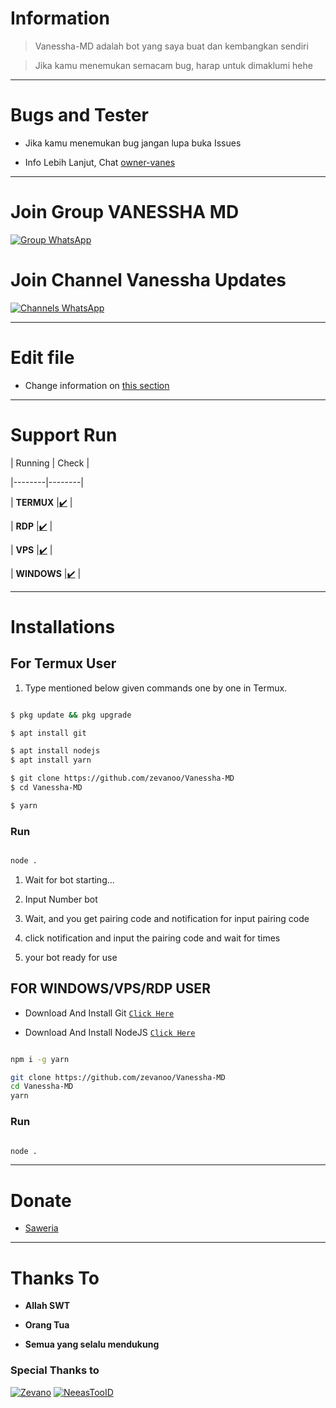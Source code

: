 # Information

> Vanessha-MD adalah bot yang saya buat dan kembangkan sendiri
> Jika kamu menemukan semacam bug, harap untuk dimaklumi hehe

---------

# Bugs and Tester

* Jika kamu menemukan bug jangan lupa buka Issues
* Info Lebih Lanjut, Chat [owner-vanes](https://wa.me/6289520306297)

---------

# Join Group VANESSHA MD
[![Group WhatsApp](https://img.shields.io/badge/WhatsApp%20Group-25D366?style=for-the-badge&logo=whatsapp&logoColor=white)](https://chat.whatsapp.com/IS1V1LKUy16Fjd08uPtTdP)

# Join Channel Vanessha Updates
[![Channels WhatsApp](https://img.shields.io/badge/WhatsApp%20Channels-25D366?style=for-the-badge&logo=whatsapp&logoColor=white)](https://whatsapp.com/channel/0029VaODs3D59PwaVtSdve0r)

---------

# Edit file
* Change information on [this section](https://github.com/zevanoo/Vanessha-MD/edit/Baileys/config.js)

---------

# Support Run
| Running | Check |
|--------|--------|
| **TERMUX** |[✔️](https://github.com/termux/termux-app) |
| **RDP** |[✔️](https://github.com/zevanoo) |
| **VPS** |[✔️](https://github.com/zevanoo) |
| **WINDOWS** |[✔️](https://github.com/zevanoo) |

---------

# Installations

## For Termux User
1. Type mentioned below given commands one by one in Termux.
```sh
$ pkg update && pkg upgrade
$ apt install git
$ apt install nodejs
$ apt install yarn
$ git clone https://github.com/zevanoo/Vanessha-MD
$ cd Vanessha-MD
$ yarn
```

### Run

```bash
node .
```

1. Wait for bot starting...
2. Input Number bot
3. Wait, and you get pairing code and notification for input pairing code
4. click notification and input the pairing code and wait for times
5. your bot ready for use

## FOR WINDOWS/VPS/RDP USER

* Download And Install Git [`Click Here`](https://git-scm.com/downloads)
* Download And Install NodeJS [`Click Here`](https://nodejs.org/en/download)

```bash
npm i -g yarn
git clone https://github.com/zevanoo/Vanessha-MD
cd Vanessha-MD
yarn
```

### Run

```bash
node .
```

---------

# Donate
- [Saweria](https://saweria.co/Scaff)

---------

# Thanks To 
* **Allah SWT**

* **Orang Tua**

* **Semua yang selalu mendukung**


### Special Thanks to

[![Zevano](https://github.com/zevanoo.png?size=100)](https://github.com/zevanoo)
[![NeeasTooID](https://github.com/NeeasTooID.png?size=100)](https://github.com/NeeasTooID)